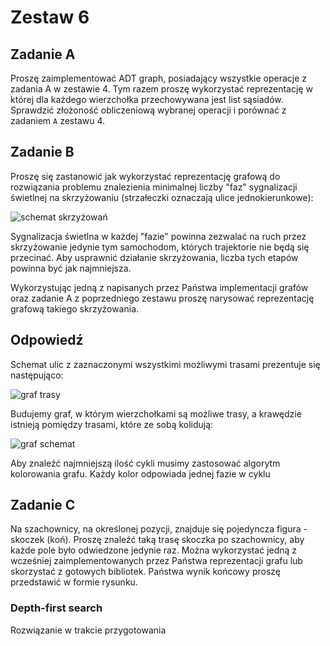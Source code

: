 # Zestaw 6

## Zadanie A

Proszę zaimplementować ADT graph, posiadający wszystkie operacje z zadania A w zestawie 4. Tym razem proszę wykorzystać reprezentację w której dla każdego wierzchołka przechowywana jest list sąsiadów. Sprawdzić złożoność obliczeniową wybranej operacji i porównać z zadaniem `A` zestawu 4.

## Zadanie B

Proszę się zastanowić jak wykorzystać reprezentację grafową do rozwiązania problemu znalezienia minimalnej liczby "faz" sygnalizacji świetlnej na skrzyżowaniu (strzałeczki oznaczają ulice jednokierunkowe):

![schemat skrzyżowań](https://user-images.githubusercontent.com/57668948/157849939-aead0c05-46c2-4447-97b6-57cad2cd195b.jpg)

Sygnalizacja świetlna w każdej "fazie" powinna zezwalać na ruch przez skrzyżowanie jedynie tym samochodom, których trajektorie nie będą się przecinać. Aby usprawnić działanie skrzyżowania, liczba tych etapów powinna być jak najmniejsza.

Wykorzystując jedną z napisanych przez Państwa implementacji grafów oraz zadanie A z poprzedniego zestawu proszę narysować reprezentację grafową takiego skrzyżowania.

## Odpowiedź

Schemat ulic z zaznaczonymi wszystkimi możliwymi trasami prezentuje się następująco:

![graf trasy](https://user-images.githubusercontent.com/57668948/162615332-a09dd554-055f-4a08-9e29-eac567b2dc90.png)

Budujemy graf, w którym wierzchołkami są możliwe trasy, a krawędzie istnieją pomiędzy trasami, które ze sobą kolidują:

![graf schemat](https://user-images.githubusercontent.com/57668948/162614923-c94434ed-7e44-487a-b4ff-e12f474b8e32.png)

Aby znaleźć najmniejszą ilość cykli musimy zastosować algorytm kolorowania grafu. Każdy kolor odpowiada jednej fazie w cyklu

## Zadanie C

Na szachownicy, na określonej pozycji, znajduje się pojedyncza figura - skoczek (koń). Proszę znaleźć taką trasę skoczka po szachownicy, aby każde pole było odwiedzone jedynie raz. Można wykorzystać jedną z wcześniej zaimplementowanych przez Państwa reprezentacji grafu lub skorzystać z gotowych bibliotek. Państwa wynik końcowy proszę przedstawić w formie rysunku.

### Depth-first search

Rozwiązanie w trakcie przygotowania
